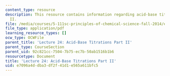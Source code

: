 ```yaml
---
content_type: resource
description: This resource contains information regarding acid-base titrations part
  II.
file: /media/courses/5-111sc-principles-of-chemical-science-fall-2014/e7096a4ddba3df2f41d1e565a611bfc5_MIT5_111F14_Lec24.pdf
file_type: application/pdf
learning_resource_types: []
ocw_type: OCWFile
parent_title: 'Lecture 24: Acid-Base Titrations Part II'
parent_type: CourseSection
parent_uid: 92c821cc-7504-7b75-ec7b-50ab1516b1b6
resourcetype: Document
title: 'Lecture 24: Acid-Base Titrations Part II'
uid: e7096a4d-dba3-df2f-41d1-e565a611bfc5
---
```

